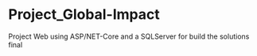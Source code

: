# Project_Global-Impact
Project Web using ASP/NET-Core and  a SQLServer for build the solutions final

